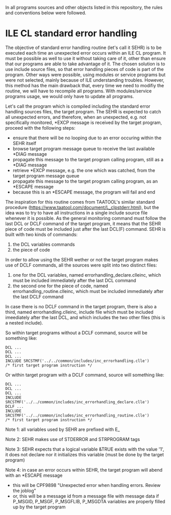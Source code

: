 In all programs sources and other objects listed in this repository, the rules and conventions below were followed.

# ILE CL standard error handling
The objective of standard error handling routine (let's call it SEHR) is to be executed each time an unexpected error occurs within an ILE CL program. It must be possible as well to use it without taking care of it, other than ensure that our programs are able to take advantage of it. The chosen solution is to use include source files, so that error handling pieces of code is part of the program. Other ways were possible, using modules or service programs but were not selected, mainly because of ILE understanding troubles. However, this method has the main drawback that, every time we need to modifiy the routine, we will have to recompile all programs. With modules/service programs usage, we would only have to update all programs.

Let's call the program which is compiled including the standard error handling sources files, the target program. The SEHR is expected to catch all unexpected errors, and therefore, when an unexpected, e.g. not specifically monitored, *EXCP message is received by the target program, proceed with the following steps:
- ensure that there will be no looping due to an error occuring within the SEHR itself
- browse target program message queue to receive the last available *DIAG message
- propagate this message to the target program calling program, still as a *DIAG message
- retrieve *EXCP message, e.g. the one which was catched, from the target program message queue
- propagate this message to the target program calling program, as an *ESCAPE message
- because this is an *ESCAPE message, the program will fail and end

The inspiration for this routine comes from TAATOOL's similar standard procedure (https://www.taatool.com/document/L_clpstderr.html), but the idea was to try to have all instructions in a single include source file whenever it is possible. As the general monitoring command must follow the last DCL or DCLF command of the target program, it means that the SEHR piece of code must be included just after the last DCL(F) command.
SEHR is built with two kinds of commands:
1. the DCL variables commands
2. the piece of code

In order to allow using the SEHR wether or not the target program makes use of DCLF commands, all the sources were split into two distinct files:
1. one for the DCL variables, named errorhandling_declare.clleinc, which must be included immediately after the last DCL command
2. the second one for the piece of code, named errorhandling_routine.clleinc, which must be included immediately after the last DCLF command

In case there is no DCLF command in the target program, there is also a third, named errorhandling.clleinc, include file which must be included imeediately after the last DCL, and which includes the two other files (this is a nested include).

So within target programs without a DCLF command, source will be something like:
```
DCL ...
DCL ...
DCL ...
INCLUDE SRCSTMF('../../common/includes/inc_errorhandling.clle')
/* first target program instruction */
```
Or within target program with a DCLF command, source will something like:
```
DCL ...
DCL ...
DCL ...
INCLUDE SRCSTMF('../../common/includes/inc_errorhandling_declare.clle')
DCLF ...
INCLUDE SRCSTMF('../../common/includes/inc_errorhandling_routine.clle')
/* first target program instruction */
```

Note 1: all variables used by SEHR are prefixed with E_

Note 2: SEHR makes use of STDERROR and STRPROGRAM tags

Note 3: SEHR expects that a logical variable &TRUE exists with the value '1', it does not declare nor it initializes this variable (must be done by the target program)

Note 4: in case an error occurs within SEHR, the target program will abend with an *ESCAPE message
- this will be CPF9898 "Unexpected error when handling errors. Review the joblog"
- or, this will be a message id from a message file with message data if P_MSGID, P_MSGF, P_MSGFLIB, P_MSGDTA variables are properly filled up by the target program

